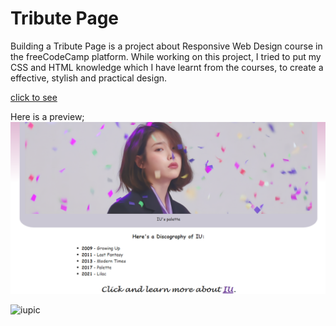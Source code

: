 # Tribute Page

Building a Tribute Page is a project about Responsive Web Design course in the freeCodeCamp platform. 
While working on this project, I tried to put my CSS and HTML knowledge which I have learnt from the courses, to create a effective, stylish and practical design.

[click to see](https://imcagla.github.io/TributeLink/)

Here is a preview;
![myTributePage](https://github.com/imcagla/TributePage/blob/master/tributepage.PNG?raw=true "Title")

![iupic](https://github.com/imcagla/TributePage/blob/master/iu.png?raw=true "Title")
